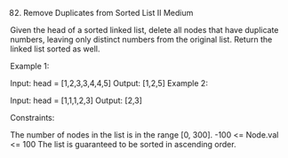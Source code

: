 82. Remove Duplicates from Sorted List II
Medium

Given the head of a sorted linked list, delete all nodes that have duplicate numbers, leaving only distinct numbers from the original list. Return the linked list sorted as well.



Example 1:


Input: head = [1,2,3,3,4,4,5]
Output: [1,2,5]
Example 2:


Input: head = [1,1,1,2,3]
Output: [2,3]


Constraints:

The number of nodes in the list is in the range [0, 300].
-100 <= Node.val <= 100
The list is guaranteed to be sorted in ascending order.
